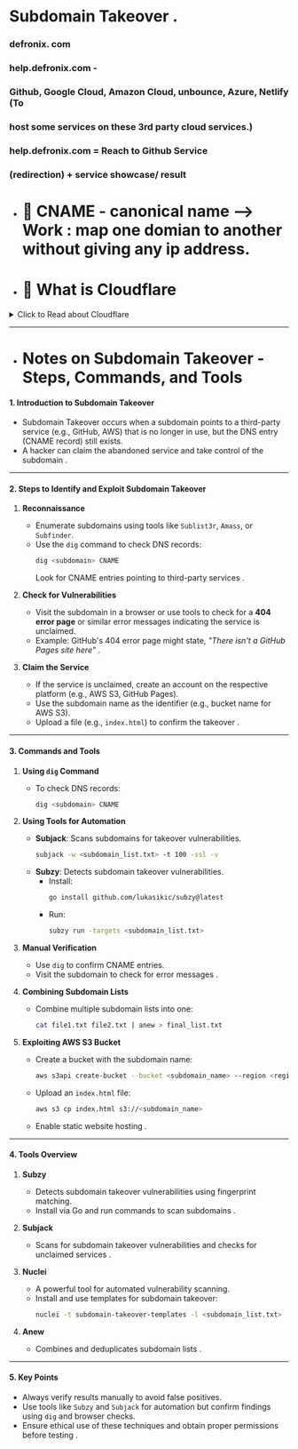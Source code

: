 # **Subdomain Takeover** .
### defronix. com
### help.defronix.com -
### Github, Google Cloud, Amazon Cloud, unbounce, Azure, Netlify (To
### host some services on these 3rd party cloud services.)
### help.defronix.com = Reach to Github Service
### (redirection) + service showcase/ result

* # 🚀 CNAME - canonical name --> Work : map one domian to another without giving any ip address.
 


* # 🚀 **What is Cloudflare**
<details>
   <summary>Click to  Read about Cloudflare </summary>

---

Cloudflare is a web infrastructure and website security company that provides services such as:

1. **Content Delivery Network (CDN):**
   - Speeds up website loading by caching content on servers located worldwide.
   - Ensures faster delivery of content to users based on their geographic location.

2. **DNS Management:**
   - Offers fast and reliable Domain Name System (DNS) services.
   - Helps manage domain records efficiently.

3. **DDoS Protection:**
   - Protects websites from Distributed Denial-of-Service (DDoS) attacks by filtering malicious traffic.

4. **Web Application Firewall (WAF):**
   - Blocks malicious traffic and protects websites from vulnerabilities like SQL injection and cross-site scripting (XSS).

5. **SSL/TLS Encryption:**
   - Provides free SSL certificates to secure websites with HTTPS.

6. **Load Balancing:**
   - Distributes traffic across multiple servers to ensure high availability and reliability.

7. **Bot Management:**
   - Identifies and mitigates harmful bot traffic while allowing good bots.

Cloudflare is widely used by websites to enhance performance, security, and reliability. It acts as a reverse proxy, sitting between the user and the server, to filter traffic and optimize delivery.
   
</details>
   

   


---


* # Notes on Subdomain Takeover - Steps, Commands, and Tools

#### **1. Introduction to Subdomain Takeover**
- Subdomain Takeover occurs when a subdomain points to a third-party service (e.g., GitHub, AWS) that is no longer in use, but the DNS entry (CNAME record) still exists. 
- A hacker can claim the abandoned service and take control of the subdomain .

---

#### **2. Steps to Identify and Exploit Subdomain Takeover**

1. **Reconnaissance**
   - Enumerate subdomains using tools like `Sublist3r`, `Amass`, or `Subfinder`.
   - Use the `dig` command to check DNS records:
     ```bash
     dig <subdomain> CNAME
     ```
     Look for CNAME entries pointing to third-party services .

2. **Check for Vulnerabilities**
   - Visit the subdomain in a browser or use tools to check for a **404 error page** or similar error messages indicating the service is unclaimed.
   - Example: GitHub's 404 error page might state, *"There isn't a GitHub Pages site here"* .

3. **Claim the Service**
   - If the service is unclaimed, create an account on the respective platform (e.g., AWS S3, GitHub Pages).
   - Use the subdomain name as the identifier (e.g., bucket name for AWS S3).
   - Upload a file (e.g., `index.html`) to confirm the takeover .

---

#### **3. Commands and Tools**

1. **Using `dig` Command**
   - To check DNS records:
     ```bash
     dig <subdomain> CNAME
     ```

2. **Using Tools for Automation**
   - **Subjack**: Scans subdomains for takeover vulnerabilities.
     ```bash
     subjack -w <subdomain_list.txt> -t 100 -ssl -v
     ```
   - **Subzy**: Detects subdomain takeover vulnerabilities.
     - Install:
       ```bash
       go install github.com/lukasikic/subzy@latest
       ```
     - Run:
       ```bash
       subzy run -targets <subdomain_list.txt>
       ```

3. **Manual Verification**
   - Use `dig` to confirm CNAME entries.
   - Visit the subdomain to check for error messages .

4. **Combining Subdomain Lists**
   - Combine multiple subdomain lists into one:
     ```bash
     cat file1.txt file2.txt | anew > final_list.txt
     ```

5. **Exploiting AWS S3 Bucket**
   - Create a bucket with the subdomain name:
     ```bash
     aws s3api create-bucket --bucket <subdomain_name> --region <region>
     ```
   - Upload an `index.html` file:
     ```bash
     aws s3 cp index.html s3://<subdomain_name>
     ```
   - Enable static website hosting .

---

#### **4. Tools Overview**

1. **Subzy**
   - Detects subdomain takeover vulnerabilities using fingerprint matching.
   - Install via Go and run commands to scan subdomains .

2. **Subjack**
   - Scans for subdomain takeover vulnerabilities and checks for unclaimed services .

3. **Nuclei**
   - A powerful tool for automated vulnerability scanning.
   - Install and use templates for subdomain takeover:
     ```bash
     nuclei -t subdomain-takeover-templates -l <subdomain_list.txt>
     ```

4. **Anew**
   - Combines and deduplicates subdomain lists .

---

#### **5. Key Points**
- Always verify results manually to avoid false positives.
- Use tools like `Subzy` and `Subjack` for automation but confirm findings using `dig` and browser checks.
- Ensure ethical use of these techniques and obtain proper permissions before testing .
